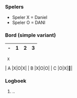 ### Spelers
- Speler X = Daniel
- Speler O = DANI

### Bord (simple variant)
| - | 1 | 2 | 3 |
|---|---|---|---|
     X
| A |X|O|X|
| B |X|O|O|
| C |O|X|🔲|

### Logboek
1. ..